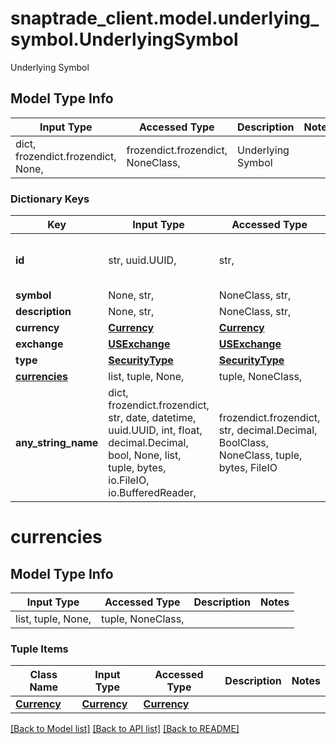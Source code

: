 # snaptrade_client.model.underlying_symbol.UnderlyingSymbol

Underlying Symbol

## Model Type Info
Input Type | Accessed Type | Description | Notes
------------ | ------------- | ------------- | -------------
dict, frozendict.frozendict, None,  | frozendict.frozendict, NoneClass,  | Underlying Symbol | 

### Dictionary Keys
Key | Input Type | Accessed Type | Description | Notes
------------ | ------------- | ------------- | ------------- | -------------
**id** | str, uuid.UUID,  | str,  |  | [optional] value must be a uuid
**symbol** | None, str,  | NoneClass, str,  |  | [optional] 
**description** | None, str,  | NoneClass, str,  |  | [optional] 
**currency** | [**Currency**](Currency.md) | [**Currency**](Currency.md) |  | [optional] 
**exchange** | [**USExchange**](USExchange.md) | [**USExchange**](USExchange.md) |  | [optional] 
**type** | [**SecurityType**](SecurityType.md) | [**SecurityType**](SecurityType.md) |  | [optional] 
**[currencies](#currencies)** | list, tuple, None,  | tuple, NoneClass,  |  | [optional] 
**any_string_name** | dict, frozendict.frozendict, str, date, datetime, uuid.UUID, int, float, decimal.Decimal, bool, None, list, tuple, bytes, io.FileIO, io.BufferedReader,  | frozendict.frozendict, str, decimal.Decimal, BoolClass, NoneClass, tuple, bytes, FileIO | any string name can be used but the value must be the correct type | [optional]

# currencies

## Model Type Info
Input Type | Accessed Type | Description | Notes
------------ | ------------- | ------------- | -------------
list, tuple, None,  | tuple, NoneClass,  |  | 

### Tuple Items
Class Name | Input Type | Accessed Type | Description | Notes
------------- | ------------- | ------------- | ------------- | -------------
[**Currency**](Currency.md) | [**Currency**](Currency.md) | [**Currency**](Currency.md) |  | 

[[Back to Model list]](../../README.md#documentation-for-models) [[Back to API list]](../../README.md#documentation-for-api-endpoints) [[Back to README]](../../README.md)

